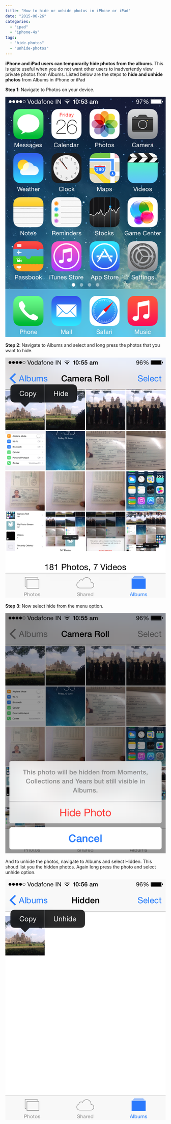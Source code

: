 ```yaml
---
title: "How to hide or unhide photos in iPhone or iPad"
date: "2015-06-26"
categories: 
  - "ipad"
  - "iphone-4s"
tags: 
  - "hide-photos"
  - "unhide-photos"
---
```


**iPhone and iPad users can temporarily hide photos from the albums**. This is quite useful when you do not want other users to inadvertently view private photos from Albums. Listed below are the steps to **hide and unhide photos** from Albums in iPhone or iPad

**Step 1**: Navigate to Photos on your device.  

[![](/assets/images/1435297690_thumb.png)](http://blogmines.com/blog/wp-content/uploads/2015/06/1435297690_full.png)

**Step 2**: Navigate to Albums and select and long press the photos that you want to hide.  

[![](/assets/images/1435297769_thumb.png)](http://blogmines.com/blog/wp-content/uploads/2015/06/1435297769_full.png)

**Step 3**: Now select hide from the menu option.  

[![](/assets/images/1435297866_thumb.png)](http://blogmines.com/blog/wp-content/uploads/2015/06/1435297866_full.png)

And to unhide the photos, navigate to Albums and select Hidden. This shoud list you the hidden photos. Again long press the photo and select unhide option.  

[![](/assets/images/1435297945_thumb.png)](http://blogmines.com/blog/wp-content/uploads/2015/06/1435297945_full.png)
